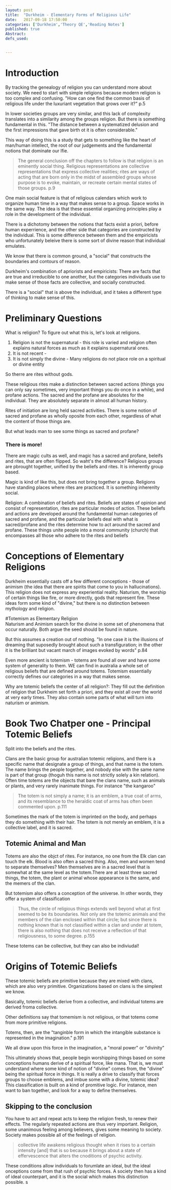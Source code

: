 ```yaml
---
layout: post
title:  "Durkheim - Elementary Forms of Religious Life"
date:   2017-09-18 17:50:00
categories: ['Durkheim','Theory QE','Reading Notes']
published: true
Abstract:
defs_used:


---
```

# Introduction

By tracking the genealogy of religion you can understand more about society. We need to start with simple religions because modern religion is too complex and confusing. "How can one find the common basis of religious life under the luxuriant vegetation that grows over it?" p.5

In lower societies groups are very similar, and this lack of complexity translates into a similarity among the groups religion. But there is something fundamental in this.  "The distance between a systematized delusion and the first impressions that gave birth ot it is often considerable."

This way of doing this is a study that gets to something like the heart of man/human intellect, the root of our judgements and the fundamental notions that dominate our lfie.

>The general conclusion off the chapters to follow is that religion is an eminently social thing. Religious representations are collective representations that express collective realities; rites are ways of acting that are born only in the midst of assembled groups whose purpose is to evoke, maintain, or recreate certain mental states of those groups. p.9

One main social feature is that of religious calendars which work to organize human time in a way that makes sense to a group. Space works in the same way. The idea is that these essential organizing principles play a role in the development of the individual.

There is  a dichotomy between the notions that facts exist a priori, before human experrience, and the other side that categories are constructed by the individual. This is some difference between them and the empiricists who unfortunately beleive there is some sort of divine reason that individual emulates.

We know that there is common ground, a "social" that constructs the boundaries and contours of reason.

<def>Durkheim's combination of apriorists and empiricists: There are facts that are true and irreducible to one another, but the categories individuals use to make sense of those facts are collective, and socially constructed.</def>

There is a "social" that is above the individual, and it takes a different type of thinking to make sense of this.


# Preliminary Questions
What is religion? To figure out what this is, let's look at religions.

1. Religion is not the supernatural - this role is varied and religion often explains natural forces as much as it explains supernatural ones.
2. It is not recent -
3. It is not simply the divine - Many religions do not place role on a spiritual or divine entity

So therre are rites without gods.


These religious rites make a distinction between sacred actions (things you can only say sometimes, very important things you do once in a while), and profane actions. The sacred and the profane are absolutes for the individual.  They are absolutely separate in almost all human history.

Rites of initiation are long held sacred activities. There is some notion of sacred and profane as wholly oposite from each other, regardless of what the content of those things are.

But what leads man to see some things as sacred and profane?

### There is more!

There are magic cults as well, and magic has a sacred and profane, beleifs and rites, that are often flipped. So waht's the difference? Religious groups are pbrought together, unified by the beliefs and rites. It is inherently group based.

Magic is kind of like this, but does not bring together a group. Religions have standing places where rites are practiced. It is something inherenlty social.


<def>Religion: A combination of beliefs and rites. Beliefs are states of opinion and consist of representation, rites are particular modes of action. These beliefs and actions are developed around the fundamental human categories of sacred and profane, and the particular beliefs deal with what is sacred/profane and the rites determine how to act around the sacred and profane. These things unite people into a moral community (church) that encompasses all those who adhere to the rites and beliefs</def>

# Conceptions of Elementary Religions
Durkheim essentially casts off a few different conceptions - those of animism (the idea that there are spirits that come to you in hallucinations). This religion does not express any experiential reality. Naturism, the worship of certain things like fire, or more directly, gods that represent fire. These ideas form some kind of "divine," but there is no distinction between mythology and religion.

#Totemism as Elementary Religion  
Naturism and Animism search for the divine in some set of phenomena that occur naturally. Both argue the seed should be found in nature.

But this assumes a creation out of nothing. "In one case it is the illusions of dreaming that suposedly brought about such a transfiguration; in the other it is the brilliant but vacant march of images evoked by words" p.84

Even more ancient is totemism - totems are found all over and have some system of generality to them. WE can find in australia a whole set of religious beliefs that are defined around totems.
Totemism essentially correctly defines our categories in a way that makes sense.

<def>Why are totemic beliefs the center of all religion?: They fill out the definition of religion that Durkheim set forth a priori, and they exist all over the world at very early times. They also contain some parts of what will turn into naturism or animism. </def>

# Book Two Chatper one - Principal Totemic Beliefs
Split into the beliefs and the rites.

Clans are the basic group for australian totemic religions, and there is a specific name that designate a group of things, and that name is the totem. The name brings the people together, and nobody else with the same name is part of that group (thoguh this name is not strictly solely a kin relation). Often time totems are the objects that bare the clans name, such as animals or plants, and very rarely inanimate things. For instance "the kangaroo"

>The totem is not simply a name; it is an emblem, a true coat of arms, and its resemblance to the heraldic coat of arms has often been commented upon. p.111

Sometimes the mark of the totem is imprinted on the body, and perhaps they do something with their hair. The totem is not merely an emblem, it is a collective label, and it is sacred.

## Totemic Animal and Man

Totems are also the objct of rites. For instance, no one from the Elk clan can touch the elk.
Blood is also often a sacred thing. Also, men and women tend to separate themselves? Men themselves are in a sacred level that is somewhat at the same level as the totem.There are at least three sacred things, the totem, the plant or animal whose appearance is the same, and the memers of the clan.

But totemism also offers a conception of the universe. In other words, they offer a system of classification

>Thus, the circle of religious things extends well beyond what at first seemed to be its boundaries. Not only are the totemic animals and the members of the clan enclosed within that circle;  but since there is nothing known that is not classified within a clan and under at totem, there is also nothing that does not receive a reflection of that religiousness, to some degree. p.155


These totems can be collective, but they can also be indiviudal!



# Origins of Totemic Beliefs

These totemic beliefs are primitive because they are mixed with clans, which are also very primitive. Organizations based on clans is the simplest we know.

Basically, totemic beliefs derive from a collective, and individual totems are derived froma  collective.

Other definitions say that tomemism is not religious, or that totems come from more primitive religions.

Totems,  then, are the "tanginble form in which the intangible substance is represented in the imagination." p.191

We all draw upon this force in the imagination, a "moral power" or "divinity"

This ultimately shows that, people begin worshipping things based on some conceptions humans derive of a spiritual force, like mana. That is, we must understand where some kind of notion of "divine" comes from, the "divine" being the spiritual force in things. It is really a drive to classify that forces groups to choose emblems, and imbue some with a divine, totemic idea? This classification is built on a kind of promitive logic. For instance, men want to ban together, and look for a way to define themselves.

## Skipping to the conclusion

You have to act and repeat acts to keep the religion fresh, to renew their effects. The regularly repeated actions are thus very important. Religion, some unanimous feeling among believers, gives some meaning to society. Society makes possible all of the feelings of religion.

>collective life awakens religious thought when it rises to a certain intensity [and] that is so because it brings about a state of effervescence that alters the cnoditions of psychic activity.

These conditions allow individuals to forumlate an ideal, but the ideal onceptions come from that rush of psychic forces. A society then has a kind of ideal counterpart, and it is the social which makes this distinction possible. s

